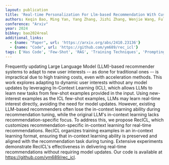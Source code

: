 ```yaml
---
layout: publication
title: 'Real-time Personalization For Llm-based Recommendation With Customized In-context Learning'
authors: Keqin Bao, Ming Yan, Yang Zhang, Jizhi Zhang, Wenjie Wang, Fuli Feng, Xiangnan He
conference: "Arxiv"
year: 2024
bibkey: bao2024real
additional_links:
  - {name: "Paper", url: 'https://arxiv.org/abs/2410.23136'}
  - {name: "Code", url: 'https://github.com/ym689/rec_icl'}
tags: ['Has Code', 'Few-Shot', 'RAG', 'Training Techniques', 'Prompting', 'RecSys', 'In-Context Learning']
---
```

Frequently updating Large Language Model (LLM)-based recommender systems to
adapt to new user interests -- as done for traditional ones -- is impractical
due to high training costs, even with acceleration methods. This work explores
adapting to dynamic user interests without any model updates by leveraging
In-Context Learning (ICL), which allows LLMs to learn new tasks from few-shot
examples provided in the input. Using new-interest examples as the ICL few-shot
examples, LLMs may learn real-time interest directly, avoiding the need for
model updates. However, existing LLM-based recommenders often lose the
in-context learning ability during recommendation tuning, while the original
LLM's in-context learning lacks recommendation-specific focus. To address this,
we propose RecICL, which customizes recommendation-specific in-context learning
for real-time recommendations. RecICL organizes training examples in an
in-context learning format, ensuring that in-context learning ability is
preserved and aligned with the recommendation task during tuning.
  Extensive experiments demonstrate RecICL's effectiveness in delivering
real-time recommendations without requiring model updates. Our code is
available at https://github.com/ym689/rec_icl.
